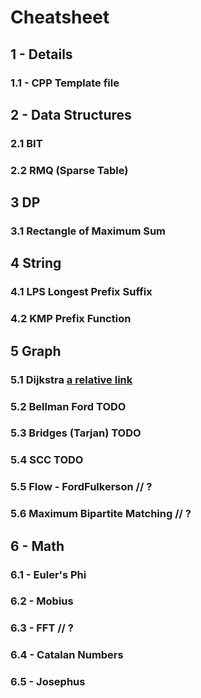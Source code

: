 # Cheatsheet

## 1 - Details
### 1.1 - CPP Template file

## 2 - Data Structures
### 2.1 BIT
### 2.2 RMQ (Sparse Table)

## 3 DP
### 3.1 Rectangle of Maximum Sum

## 4 String
### 4.1 LPS Longest Prefix Suffix
### 4.2 KMP Prefix Function

## 5 Graph
### 5.1 Dijkstra [a relative link](src/5%20-%20Graph/dijkstra.cpp)
### 5.2 Bellman Ford TODO
### 5.3 Bridges (Tarjan) TODO
### 5.4 SCC TODO
### 5.5 Flow - FordFulkerson // ?
### 5.6 Maximum Bipartite Matching // ?

## 6 - Math
### 6.1 - Euler's Phi
### 6.2 - Mobius
### 6.3 - FFT // ?
### 6.4 - Catalan Numbers
### 6.5 - Josephus
